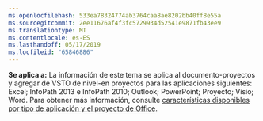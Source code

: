 ```yaml
---
ms.openlocfilehash: 533ea78324774ab3764caa8ae8202bb40ff8e55a
ms.sourcegitcommit: 2ee11676af4f3fc5729934d52541e9871fb43ee9
ms.translationtype: MT
ms.contentlocale: es-ES
ms.lasthandoff: 05/17/2019
ms.locfileid: "65846886"
---
```

  **Se aplica a:** La información de este tema se aplica al documento\-proyectos y agregar de VSTO de nivel\-en proyectos para las aplicaciones siguientes: Excel; InfoPath 2013 e InfoPath 2010; Outlook; PowerPoint; Proyecto; Visio; Word. Para obtener más información, consulte [características disponibles por tipo de aplicación y el proyecto de Office](../../vsto/features-available-by-office-application-and-project-type.md).
